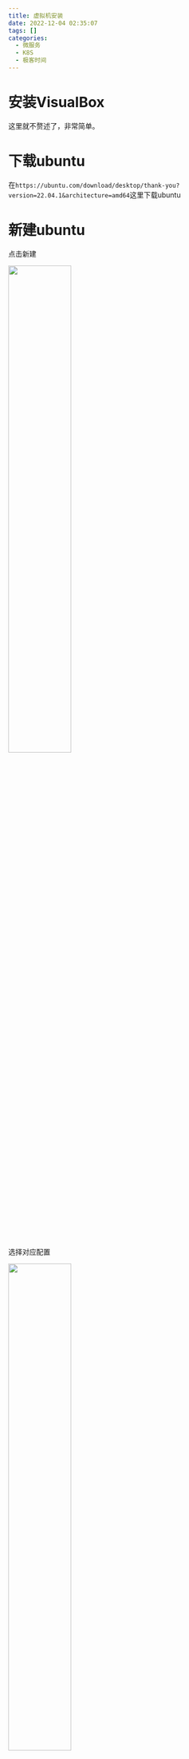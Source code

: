 ```yaml
---
title: 虚拟机安装  
date: 2022-12-04 02:35:07  
tags: []  
categories:
  - 微服务
  - K8S
  - 极客时间
---
```

# 安装VisualBox

这里就不赘述了，非常简单。

# 下载ubuntu

在`https://ubuntu.com/download/desktop/thank-you?version=22.04.1&architecture=amd64`这里下载ubuntu

# 新建ubuntu

点击新建

<img src=" https://coachhe-1305181419.cos.ap-guangzhou.myqcloud.com/%E7%A8%8B%E5%BA%8F%E5%91%98/%E5%B7%A5%E5%85%B7/git/20221204023523.png" width = "50%" />

选择对应配置

<img src=" https://coachhe-1305181419.cos.ap-guangzhou.myqcloud.com/%E7%A8%8B%E5%BA%8F%E5%91%98/%E5%B7%A5%E5%85%B7/git/20221204023546.png" width = "50%" />

设置用户名和密码

<img src=" https://coachhe-1305181419.cos.ap-guangzhou.myqcloud.com/%E7%A8%8B%E5%BA%8F%E5%91%98/%E5%B7%A5%E5%85%B7/git/20221204023608.png" width = "50%" />

设置内存和CPU核心数量。

注意，这里最少需要4G内存和2核，我为了虚拟机性能可以更好一点，打算使用4G内存和4核CPU。

![image-20221015025310552](https://coachhe-1305181419.cos.ap-guangzhou.myqcloud.com/%E7%A8%8B%E5%BA%8F%E5%91%98/%E5%B7%A5%E5%85%B7/git/image-20221015025310552.png)



设置硬盘大小

![image-20221015025336939](https://coachhe-1305181419.cos.ap-guangzhou.myqcloud.com/%E7%A8%8B%E5%BA%8F%E5%91%98/%E5%B7%A5%E5%85%B7/git/image-20221015025336939.png)



最后虚拟机建设完毕

![image-20221015025450731](https://coachhe-1305181419.cos.ap-guangzhou.myqcloud.com/%E7%A8%8B%E5%BA%8F%E5%91%98/%E5%B7%A5%E5%85%B7/git/image-20221015025450731.png)



## 基本设置

打开网络：

![image-20221015025632135](https://coachhe-1305181419.cos.ap-guangzhou.myqcloud.com/%E7%A8%8B%E5%BA%8F%E5%91%98/%E5%B7%A5%E5%85%B7/git/image-20221015025632135.png)



关闭声音

![image-20221015025651183](https://coachhe-1305181419.cos.ap-guangzhou.myqcloud.com/%E7%A8%8B%E5%BA%8F%E5%91%98/%E5%B7%A5%E5%85%B7/git/image-20221015025651183.png)

## 网络设置

![image-20221015025721243](https://coachhe-1305181419.cos.ap-guangzhou.myqcloud.com/%E7%A8%8B%E5%BA%8F%E5%91%98/%E5%B7%A5%E5%85%B7/git/image-20221015025721243.png)

在这里需要先新建一个host-only-network

![image-20221015025757129](https://coachhe-1305181419.cos.ap-guangzhou.myqcloud.com/%E7%A8%8B%E5%BA%8F%E5%91%98/%E5%B7%A5%E5%85%B7/git/image-20221015025757129.png)

![image-20221015025822200](https://coachhe-1305181419.cos.ap-guangzhou.myqcloud.com/%E7%A8%8B%E5%BA%8F%E5%91%98/%E5%B7%A5%E5%85%B7/git/image-20221015025822200.png)

然后将网卡1更新为Host-only Network

![image-20221015025905419](https://coachhe-1305181419.cos.ap-guangzhou.myqcloud.com/%E7%A8%8B%E5%BA%8F%E5%91%98/%E5%B7%A5%E5%85%B7/git/image-20221015025905419.png)

然后将网卡2更新为网络地址转换（NAT）

![image-20221015025940463](https://coachhe-1305181419.cos.ap-guangzhou.myqcloud.com/%E7%A8%8B%E5%BA%8F%E5%91%98/%E5%B7%A5%E5%85%B7/git/image-20221015025940463.png)

最后就可以打开虚拟机了。

## 安装虚拟机

就一股脑安装好了

![image-20221015031448056](https://coachhe-1305181419.cos.ap-guangzhou.myqcloud.com/%E7%A8%8B%E5%BA%8F%E5%91%98/%E5%B7%A5%E5%85%B7/git/image-20221015031448056.png)



在这里需要注意设置固定IP。

![企业微信截图_9ad1c3e8-2004-435c-b009-ce1918649545](https://coachhe-1305181419.cos.ap-guangzhou.myqcloud.com/%E7%A8%8B%E5%BA%8F%E5%91%98/%E5%B7%A5%E5%85%B7/git/%E4%BC%81%E4%B8%9A%E5%BE%AE%E4%BF%A1%E6%88%AA%E5%9B%BE_9ad1c3e8-2004-435c-b009-ce1918649545.png)



这样这个IP就被我设置为了固定的192.168.56.2，到时候再设置个端口转发就可以外网访问了。



安装常用工具

```shell
sudo apt update
sudo apt install -y git vim curl jq
sudo apt install -y openssh-server
```

安装完成之后可以执行`ip addr`来查看当前ip地址

![image-20221015043359838](https://coachhe-1305181419.cos.ap-guangzhou.myqcloud.com/%E7%A8%8B%E5%BA%8F%E5%91%98/%E5%B7%A5%E5%85%B7/git/image-20221015043359838.png)

可以看到，这里的ip地址就是我们刚才设置的`192.168.56.100`

![image-20221015043535575](https://coachhe-1305181419.cos.ap-guangzhou.myqcloud.com/%E7%A8%8B%E5%BA%8F%E5%91%98/%E5%B7%A5%E5%85%B7/git/image-20221015043535575.png)

可以看到，这里就可以远程连接到刚刚创建好的虚拟机了。



由于我们是有公网ip

`36290o47n5.wicp.vip`

因此打开一个端口映射：

